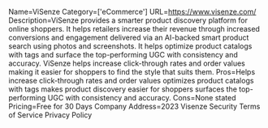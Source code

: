 Name=ViSenze
Category=['eCommerce']
URL=https://www.visenze.com/
Description=ViSenze provides a smarter product discovery platform for online shoppers. It helps retailers increase their revenue through increased conversions and engagement delivered via an AI-backed smart product search using photos and screenshots. It helps optimize product catalogs with tags and surface the top-performing UGC with consistency and accuracy. ViSenze helps increase click-through rates and order values making it easier for shoppers to find the style that suits them.
Pros=Helps increase click-through rates and order values optimizes product catalogs with tags makes product discovery easier for shoppers surfaces the top-performing UGC with consistency and accuracy.
Cons=None stated
Pricing=Free for 30 Days
Company Address=2023 Visenze Security Terms of Service Privacy Policy
